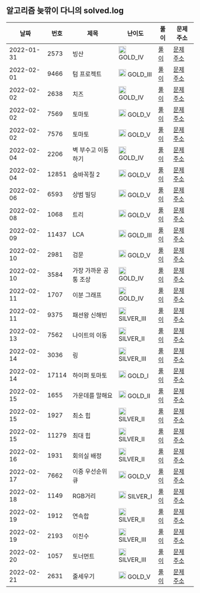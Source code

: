 
## 알고리즘 늦깎이 다니의 solved.log
|날짜|번호|제목|난이도|풀이|문제 주소|
|---|---|---|---|---|---|
|2022-01-31|2573|빙산|<img src="https://static.solved.ac/tier_small/12.svg" width="20" height="20" /> GOLD_IV|[풀이](https://github.com/dayo2n/Algorithm/blob/main/BOJ/BOJ2573.java)|[문제 주소](https://www.acmicpc.net/problem/2573)|
|2022-02-01|9466|텀 프로젝트|<img src="https://static.solved.ac/tier_small/13.svg" width="20" height="20" /> GOLD_III|[풀이](https://github.com/dayo2n/Algorithm/blob/main/BOJ/BOJ9466.java)|[문제 주소](https://www.acmicpc.net/problem/9466)|
|2022-02-02|2638|치즈|<img src="https://static.solved.ac/tier_small/12.svg" width="20" height="20" /> GOLD_IV|[풀이](https://github.com/dayo2n/Algorithm/blob/main/BOJ/BOJ2638.java)|[문제 주소](https://www.acmicpc.net/problem/2638)|
|2022-02-02|7569|토마토|<img src="https://static.solved.ac/tier_small/11.svg" width="20" height="20" /> GOLD_V|[풀이](https://github.com/dayo2n/Algorithm/blob/main/BOJ/BOJ7569.java)|[문제 주소](https://www.acmicpc.net/problem/7569)|
|2022-02-02|7576|토마토|<img src="https://static.solved.ac/tier_small/11.svg" width="20" height="20" /> GOLD_V|[풀이](https://github.com/dayo2n/Algorithm/blob/main/BOJ/BOJ2636.java)|[문제 주소](https://www.acmicpc.net/problem/7576)|
|2022-02-04|2206|벽 부수고 이동하기|<img src="https://static.solved.ac/tier_small/12.svg" width="20" height="20" /> GOLD_IV|[풀이](https://github.com/dayo2n/Algorithm/blob/main/BOJ/BOJ2206.java)|[문제 주소](https://www.acmicpc.net/problem/2206)|
|2022-02-04|12851|숨바꼭질 2|<img src="https://static.solved.ac/tier_small/11.svg" width="20" height="20" /> GOLD_V|[풀이](https://github.com/dayo2n/Algorithm/blob/main/BOJ/BOJ12851.java)|[문제 주소](https://www.acmicpc.net/problem/12851)|
|2022-02-06|6593|상범 빌딩|<img src="https://static.solved.ac/tier_small/11.svg" width="20" height="20" /> GOLD_V|[풀이](https://github.com/dayo2n/Algorithm/blob/main/BOJ/BOJ6593.java)|[문제 주소](https://www.acmicpc.net/problem/6593)|
|2022-02-08|1068|트리|<img src="https://static.solved.ac/tier_small/11.svg" width="20" height="20" /> GOLD_V|[풀이](https://github.com/dayo2n/Algorithm/blob/main/BOJ/BOJ1068.java)|[문제 주소](https://www.acmicpc.net/problem/1068)|
|2022-02-09|11437|LCA|<img src="https://static.solved.ac/tier_small/13.svg" width="20" height="20" /> GOLD_III|[풀이](https://github.com/dayo2n/Algorithm/blob/main/BOJ/BOJ11437.java)|[문제 주소](https://www.acmicpc.net/problem/11437)|
|2022-02-10|2981|검문|<img src="https://static.solved.ac/tier_small/11.svg" width="20" height="20" /> GOLD_V|[풀이](https://github.com/dayo2n/Algorithm/blob/main/BOJ/BOJ2981.java)|[문제 주소](https://www.acmicpc.net/problem/2981)|
|2022-02-10|3584|가장 가까운 공통 조상|<img src="https://static.solved.ac/tier_small/12.svg" width="20" height="20" /> GOLD_IV|[풀이](https://github.com/dayo2n/Algorithm/blob/main/BOJ/BOJ3584.java)|[문제 주소](https://www.acmicpc.net/problem/3584)|
|2022-02-11|1707|이분 그래프|<img src="https://static.solved.ac/tier_small/12.svg" width="20" height="20" /> GOLD_IV|[풀이](https://github.com/dayo2n/Algorithm/blob/main/BOJ/BOJ1707.java)|[문제 주소](https://www.acmicpc.net/problem/1707)|
|2022-02-11|9375|패션왕 신해빈|<img src="https://static.solved.ac/tier_small/8.svg" width="20" height="20" /> SILVER_III|[풀이](https://github.com/dayo2n/Algorithm/blob/main/BOJ/BOJ9375.java)|[문제 주소](https://www.acmicpc.net/problem/9375)|
|2022-02-13|7562|나이트의 이동|<img src="https://static.solved.ac/tier_small/9.svg" width="20" height="20" /> SILVER_II|[풀이](https://github.com/dayo2n/Algorithm/blob/main/BOJ/BOJ7562.java)|[문제 주소](https://www.acmicpc.net/problem/7562)|
|2022-02-14|3036|링|<img src="https://static.solved.ac/tier_small/8.svg" width="20" height="20" /> SILVER_III|[풀이](https://github.com/dayo2n/Algorithm/blob/main/BOJ/BOJ3036.java)|[문제 주소](https://www.acmicpc.net/problem/3036)|
|2022-02-14|17114|하이퍼 토마토|<img src="https://static.solved.ac/tier_small/15.svg" width="20" height="20" /> GOLD_I|[풀이](https://github.com/dayo2n/Algorithm/blob/main/BOJ/BOJ17114.java)|[문제 주소](https://www.acmicpc.net/problem/17114)|
|2022-02-15|1655|가운데를 말해요|<img src="https://static.solved.ac/tier_small/14.svg" width="20" height="20" /> GOLD_II|[풀이](https://github.com/dayo2n/Algorithm/blob/main/BOJ/BOJ1655.java)|[문제 주소](https://www.acmicpc.net/problem/1655)|
|2022-02-15|1927|최소 힙|<img src="https://static.solved.ac/tier_small/9.svg" width="20" height="20" /> SILVER_II|[풀이](https://github.com/dayo2n/Algorithm/blob/main/BOJ/BOJ1927.java)|[문제 주소](https://www.acmicpc.net/problem/1927)|
|2022-02-15|11279|최대 힙|<img src="https://static.solved.ac/tier_small/9.svg" width="20" height="20" /> SILVER_II|[풀이](https://github.com/dayo2n/Algorithm/blob/main/BOJ/BOJ11279.java)|[문제 주소](https://www.acmicpc.net/problem/11279)|
|2022-02-16|1931|회의실 배정|<img src="https://static.solved.ac/tier_small/9.svg" width="20" height="20" /> SILVER_II|[풀이](https://github.com/dayo2n/Algorithm/blob/main/BOJ/BOJ1931.java)|[문제 주소](https://www.acmicpc.net/problem/1931)|
|2022-02-17|7662|이중 우선순위 큐|<img src="https://static.solved.ac/tier_small/11.svg" width="20" height="20" /> GOLD_V|[풀이](https://github.com/dayo2n/Algorithm/blob/main/BOJ/BOJ7662.java)|[문제 주소](https://www.acmicpc.net/problem/7662)|
|2022-02-18|1149|RGB거리|<img src="https://static.solved.ac/tier_small/10.svg" width="20" height="20" /> SILVER_I|[풀이](https://github.com/dayo2n/Algorithm/blob/main/BOJ/BOJ1149.java)|[문제 주소](https://www.acmicpc.net/problem/1149)|
|2022-02-19|1912|연속합|<img src="https://static.solved.ac/tier_small/9.svg" width="20" height="20" /> SILVER_II|[풀이](https://github.com/dayo2n/Algorithm/blob/main/BOJ/BOJ1912.java)|[문제 주소](https://www.acmicpc.net/problem/1912)|
|2022-02-19|2193|이친수|<img src="https://static.solved.ac/tier_small/8.svg" width="20" height="20" /> SILVER_III|[풀이](https://github.com/dayo2n/Algorithm/blob/main/BOJ/BOJ2193.java)|[문제 주소](https://www.acmicpc.net/problem/2193)|
|2022-02-20|1057|토너먼트|<img src="https://static.solved.ac/tier_small/8.svg" width="20" height="20" /> SILVER_III|[풀이](https://github.com/dayo2n/Algorithm/blob/main/BOJ/BOJ1057.java)|[문제 주소](https://www.acmicpc.net/problem/1057)|
|2022-02-21|2631|줄세우기|<img src="https://static.solved.ac/tier_small/11.svg" width="20" height="20" /> GOLD_V|[풀이](https://github.com/dayo2n/Algorithm/blob/main/BOJ/BOJ2631.java)|[문제 주소](https://www.acmicpc.net/problem/2631)|
